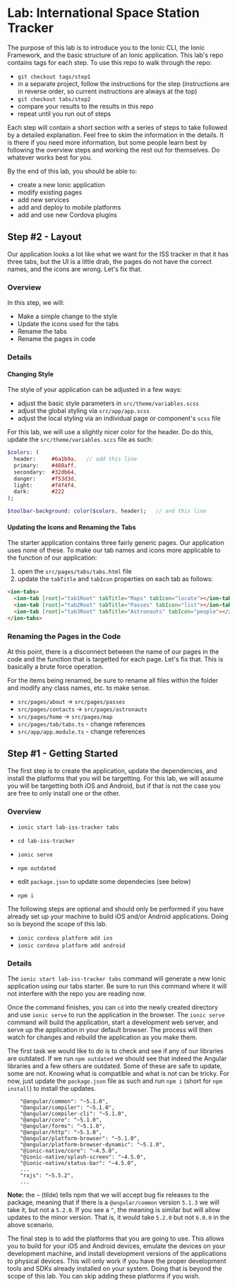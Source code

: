 # Lab: International Space Station Tracker

The purpose of this lab is to introduce you to the Ionic CLI, the Ionic Framework, and the basic structure of an Ionic application. This lab's repo contains tags for each step. To use this repo to walk through the repo:

- `git checkout tags/step1`
- in a separate project, follow the instructions for the step (instructions are in reverse order, so current instructions are always at the top)
- `git checkout tabs/step2`
- compare your results to the results in this repo
- repeat until you run out of steps

Each step will contain a short section with a series of steps to take followed by a detailed explanation. Feel free to skim the information in the details. It is there if you need more information, but some people learn best by following the overview steps and working the rest out for themselves. Do whatever works best for you.

By the end of this lab, you should be able to:

- create a new Ionic application
- modify existing pages
- add new services
- add and deploy to mobile platforms
- add and use new Cordova plugins

## Step #2 - Layout

Our application looks a lot like what we want for the ISS tracker in that it has three tabs, but the UI is a little drab, the pages do not have the correct names, and the icons are wrong. Let's fix that.

### Overview

In this step, we will:

- Make a simple change to the style
- Update the icons used for the tabs
- Rename the tabs
- Rename the pages in code

### Details

#### Changing Style

The style of your application can be adjusted in a few ways:

- adjust the basic style parameters in `src/theme/variables.scss`
- adjust the global styling via `src/app/app.scss`
- adjust the local styling via an individual page or component's `scss` file

For this lab, we will use a slightly nicer color for the header. Do do this, update the `src/theme/variables.sccs` file as such:

```sass
$colors: (
  header:     #6a1b9a,   // add this line
  primary:    #488aff,
  secondary:  #32db64,
  danger:     #f53d3d,
  light:      #f4f4f4,
  dark:       #222
);

$toolbar-background: color($colors, header);   // and this line
```

#### Updating the Icons and Renaming the Tabs

The starter application contains three fairly generic pages. Our application uses none of these. To make our tab names and icons more applicable to the function of our application:

1. open the `src/pages/tabs/tabs.html` file
1. update the `tabTitle` and `tabIcon` properties on each tab as follows:

```html
<ion-tabs>
  <ion-tab [root]="tab1Root" tabTitle="Maps" tabIcon="locate"></ion-tab>
  <ion-tab [root]="tab2Root" tabTitle="Passes" tabIcon="list"></ion-tab>
  <ion-tab [root]="tab3Root" tabTitle="Astronauts" tabIcon="people"></ion-tab>
</ion-tabs>
```

### Renaming the Pages in the Code

At this point, there is a disconnect between the name of our pages in the code and the function that is targetted for each page. Let's fix that. This is basically a brute force operation.

For the items being renamed, be sure to rename all files within the folder and modify any class names, etc. to make sense.

- `src/pages/about` -> `src/pages/passes`
- `src/pages/contacts` -> `src/pages/astronauts`
- `src/pages/home` -> `src/pages/map`
- `src/pages/tab/tabs.ts` - change references
- `src/app/app.module.ts` - change references

## Step #1 - Getting Started

The first step is to create the application, update the dependencies, and install the platforms that you will be targetting. For this lab, we will assume you will be targetting both iOS and Android, but if that is not the case you are free to only install one or the other.

### Overview

- `ionic start lab-iss-tracker tabs`
- `cd lab-iss-tracker`
- `ionic serve`

- `npm outdated`
- edit `package.json` to update some dependecies (see below)
- `npm i`

The following steps are optional and should only be performed if you have already set up your machine to build iOS and/or Android applications. Doing so is beyond the scope of this lab.

- `ionic cordova platform add ios`
- `ionic cordova platform add android`

### Details

The `ionic start lab-iss-tracker tabs` command will generate a new Ionic application using our tabs starter. Be sure to run this command where it will not interfere with the repo you are reading now.

Once the command finishes, you can `cd` into the newly created directory and use `ionic serve` to run the application in the browser. The `ionic serve` command will build the application, start a development web server, and serve up the application in your default browser. The process will then watch for changes and rebuild the application as you make them.

The first task we would like to do is to check and see if any of our libraries are outdated. If we run `npm outdated` we should see that indeed the Angular libraries and a few others are outdated. Some of these are safe to update, some are not. Knowing what is compatible and what is not can be tricky. For now, just update the `package.json` file as such and run `npm i` (short for `npm install`) to install the updates.

```
    "@angular/common": "~5.1.0", 
    "@angular/compiler": "~5.1.0", 
    "@angular/compiler-cli": "~5.1.0", 
    "@angular/core": "~5.1.0", 
    "@angular/forms": "~5.1.0", 
    "@angular/http": "~5.1.0", 
    "@angular/platform-browser": "~5.1.0", 
    "@angular/platform-browser-dynamic": "~5.1.0", 
    "@ionic-native/core": "~4.5.0", 
    "@ionic-native/splash-screen": "~4.5.0", 
    "@ionic-native/status-bar": "~4.5.0",
    ...
    "rxjs": "~5.5.2",
    ...
```

**Note:** the `~` (tilde) tells npm that we will accept bug fix releases to the package, meaning that if there is a `@angular/common` version `5.1.3` we will take it, but not a `5.2.0`. If you see a `^`, the meaning is similar but will allow updates to the minor version. That is, it would take `5.2.0` but not `6.0.0` in the above scenario.

The final step is to add the platforms that you are going to use. This allows you to build for your iOS and Android devices, emulate the devices on your development machine, and install development versions of the applications to physical devices. This will only work if you have the proper development tools and SDKs already installed on your system. Doing that is beyond the scope of this lab. You can skip adding these platforms if you wish.
